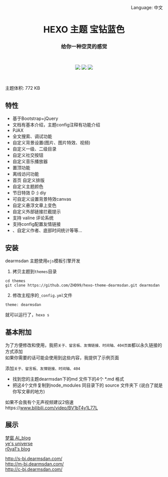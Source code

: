 <div align="right">
  Language:
  中文
</div>
<p align="center">
  </p>
<p align="center">
  </p>

<h1 align="center">HEXO 主题 宝钻蓝色 </h1>
<h3 align="center">给你一种空灵的感觉 </h3><br/>
<p align="center">
   <a href="https://nodejs.org"><img src="https://img.shields.io/badge/node-%3E= v10-green?style=flat-square"></a>
  <a href="https://hexo.io"><img src="https://img.shields.io/badge/hexo-%3E=4.0.0-blue?style=flat-square&logo=hexo"></a>
  <a href="https://github.com/ZHD99/hexo-theme-dearmsdan/blob/master/LICENSE.md"><img src="https://img.shields.io/badge/license-%20MIT -orange?style=flat-square&logo=gnu"></a> <br/>
</p>
<br/>

主题体积: 772 KB  <br/>

## 特性

- 基于Bootstrap+jQuery
- 文档有基本介绍，主题config注释有功能介绍
- PJAX
- 全文搜索、调试功能
- 自定义背景设置(图片、图片特效、视频)
- 自定义一级、二级目录
- 自定义社交按钮
- 自定义音乐播放器
- 置顶功能
- 离线访问功能
- 首页 自定义排版
- 自定义主题颜色
- 节日特效  D :)  diy
- 可自定义设置背景特效canvas
- 自定义悬浮文章上变色
- 自定义外部链接拦截提示
- 支持 valine 评论系统
- 支持config配置友情链接
- 、自定义作者、底部时间统计等等...

## 安装

dearmsdan 主题使用`ejs`模板引擎开发

1. 拷贝主题到`themes`目录

```
cd themes
git clone https://github.com/ZHD99/hexo-theme-dearmsdan.git dearmsdan
```

2. 修改主程序的`_config.yml`文件

```
theme: dearmsdan
```

就可以运行了，`hexo s`



## 基本附加

为了方便修改和使用，我把`关于、留言板、友情链接、时间轴、404页面`都以永久链接的方式添加  
如果你需要的话可能会使用到这些内容，我提供了示例页面 

添加`关于、留言板、友情链接、时间轴、404`  

- 找到您的主题dearmsdan下的md 文件下的4个 *.md 格式 
- 把这4个文件复制到node_modules  同目录下的 source 文件夹下 (说白了就是你写文章的地方)

如果不会我有个无声视频建议2倍速https://www.bilibili.com/video/BV1bT4y1L77L



## 展示

 [梦窗 AI_blog](https://mymengchuang.gitee.io/)    
 [ ye\'s universe](https://beamaster.top/)   
[ r0ya1\'s blog](https://r0ya1.gitee.io/)     

http://s-bj.dearmsdan.com/  
http://m-bj.dearmsdan.com/  
http://c-bj.dearmsdan.com/   

